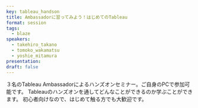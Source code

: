 ```yaml
---
key: tableau_handson
title: Ambassadorに習ってみよう！はじめてのTableau
format: session
tags:
  - blaze
speakers:
  - takehiro_takano
  - tomoko_wakamatsu
  - yoshie_mitamura
presentation: 
draft: false
---
```

３名のTableau Ambassadorによるハンズオンセミナー。ご自身のPCで参加可能です。
Tableauのハンズオンを通してどんなことができるのか学ぶことができます。
初心者向けなので、はじめて触る方でも大歓迎です。

